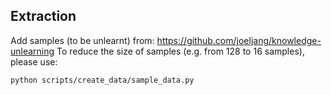 ## Extraction
Add samples (to be unlearnt) from: https://github.com/joeljang/knowledge-unlearning
To reduce the size of samples (e.g. from 128 to 16 samples), please use:
```
python scripts/create_data/sample_data.py
```